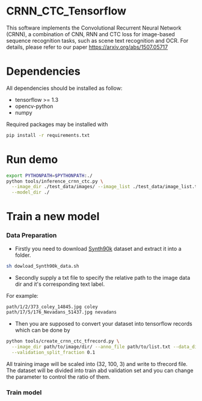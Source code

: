 # CRNN_CTC_Tensorflow
This software implements the Convolutional Recurrent Neural Network (CRNN), a combination of CNN, RNN and CTC loss for image-based sequence recognition tasks, such as scene text recognition and OCR. For details, please refer to our paper 
https://arxiv.org/abs/1507.05717


# Dependencies
All dependencies should be installed as follow:
* tensorflow >= 1.3
* opencv-python
* numpy

Required packages may be installed with
```bash
pip install -r requirements.txt
```


# Run demo
```bash
export PYTHONPATH=$PYTHONPATH:./
python tools/inference_crnn_ctc.py \
  --image_dir ./test_data/images/ --image_list ./test_data/image_list.txt \
  --model_dir ./
```
# Train a new model

### Data Preparation
* Firstly you need to download [Synth90k](http://www.robots.ox.ac.uk/~vgg/data/text/) dataset and extract it into a folder. 
```bash
sh dowload_Synth90k_data.sh
```
* Secondly supply a txt file to specify the relative path to the image data dir and it's corresponding text label.   

For example:
```bash
path/1/2/373_coley_14845.jpg coley
path/17/5/176_Nevadans_51437.jpg nevadans
```
* Then you are supposed to convert your dataset into tensorflow records which can be done by
```bash
python tools/create_crnn_ctc_tfrecord.py \
  --image_dir path/to/image/dir/ --anno_file path/to/list.txt --data_dir ./tfrecords/ \
  --validation_split_fraction 0.1
```
All training image will be scaled into (32, 100, 3) and write to tfrecord file.  
The dataset will be divided into train abd validation set and you can change the parameter to control the ratio of them.

### Train model
